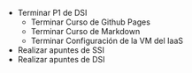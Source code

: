 - Terminar P1 de DSI
  - Terminar Curso de Github Pages
  - Terminar Curso de Markdown
  - Terminar Configuración de la VM del IaaS
- Realizar apuntes de SSI
- Realizar apuntes de DSI
